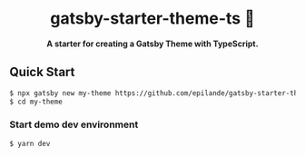 <div align="center">
  <h1>gatsby-starter-theme-ts 🚀</h1>
</div>

<p align="center">
  <strong>A starter for creating a Gatsby Theme with TypeScript.</strong>
</p>

## Quick Start

```sh
$ npx gatsby new my-theme https://github.com/epilande/gatsby-starter-theme-ts
$ cd my-theme
```

### Start demo dev environment

```sh
$ yarn dev
```
